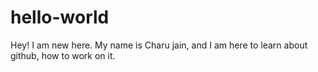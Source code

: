 # hello-world
Hey! I am new here.
My name is Charu jain, and I am here to learn about github, how to work on it. 
